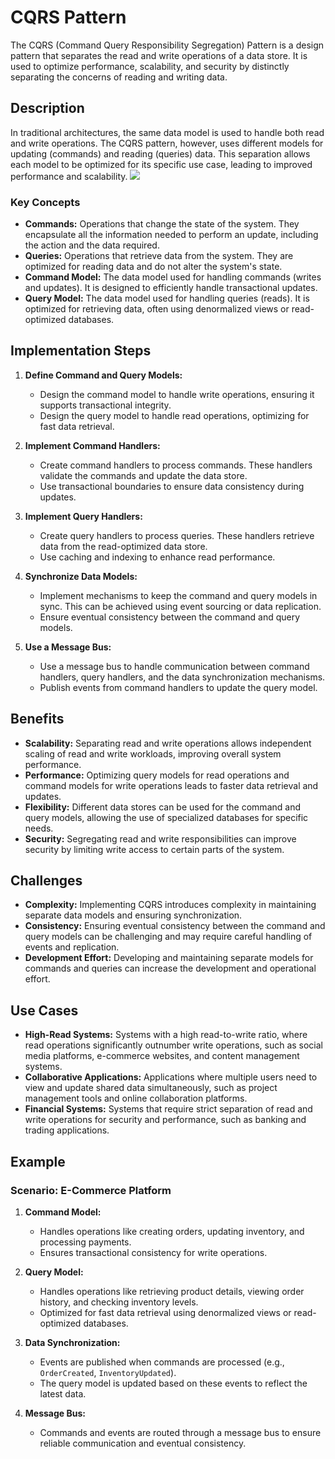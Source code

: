 # CQRS Pattern

The CQRS (Command Query Responsibility Segregation) Pattern is a design pattern that separates the read and write operations of a data store. It is used to optimize performance, scalability, and security by distinctly separating the concerns of reading and writing data.

## Description

In traditional architectures, the same data model is used to handle both read and write operations. The CQRS pattern, however, uses different models for updating (commands) and reading (queries) data. This separation allows each model to be optimized for its specific use case, leading to improved performance and scalability.
![](https://imgs.search.brave.com/c3Qj3YM_XnRzfbtbjFM8RECucEtvEUa35KSapMI784A/rs:fit:860:0:0/g:ce/aHR0cHM6Ly9tZWRp/YS5nZWVrc2Zvcmdl/ZWtzLm9yZy93cC1j/b250ZW50L3VwbG9h/ZHMvMjAyNDAzMTMx/NjM5MTMvV2hhdC1p/cy1DUVJTLURlc2ln/bi1QYXR0ZXJuLndl/YnA)

### Key Concepts

- **Commands:** Operations that change the state of the system. They encapsulate all the information needed to perform an update, including the action and the data required.
- **Queries:** Operations that retrieve data from the system. They are optimized for reading data and do not alter the system's state.
- **Command Model:** The data model used for handling commands (writes and updates). It is designed to efficiently handle transactional updates.
- **Query Model:** The data model used for handling queries (reads). It is optimized for retrieving data, often using denormalized views or read-optimized databases.

## Implementation Steps

1. **Define Command and Query Models:**
   - Design the command model to handle write operations, ensuring it supports transactional integrity.
   - Design the query model to handle read operations, optimizing for fast data retrieval.

2. **Implement Command Handlers:**
   - Create command handlers to process commands. These handlers validate the commands and update the data store.
   - Use transactional boundaries to ensure data consistency during updates.

3. **Implement Query Handlers:**
   - Create query handlers to process queries. These handlers retrieve data from the read-optimized data store.
   - Use caching and indexing to enhance read performance.

4. **Synchronize Data Models:**
   - Implement mechanisms to keep the command and query models in sync. This can be achieved using event sourcing or data replication.
   - Ensure eventual consistency between the command and query models.

5. **Use a Message Bus:**
   - Use a message bus to handle communication between command handlers, query handlers, and the data synchronization mechanisms.
   - Publish events from command handlers to update the query model.

## Benefits

- **Scalability:** Separating read and write operations allows independent scaling of read and write workloads, improving overall system performance.
- **Performance:** Optimizing query models for read operations and command models for write operations leads to faster data retrieval and updates.
- **Flexibility:** Different data stores can be used for the command and query models, allowing the use of specialized databases for specific needs.
- **Security:** Segregating read and write responsibilities can improve security by limiting write access to certain parts of the system.

## Challenges

- **Complexity:** Implementing CQRS introduces complexity in maintaining separate data models and ensuring synchronization.
- **Consistency:** Ensuring eventual consistency between the command and query models can be challenging and may require careful handling of events and replication.
- **Development Effort:** Developing and maintaining separate models for commands and queries can increase the development and operational effort.

## Use Cases

- **High-Read Systems:** Systems with a high read-to-write ratio, where read operations significantly outnumber write operations, such as social media platforms, e-commerce websites, and content management systems.
- **Collaborative Applications:** Applications where multiple users need to view and update shared data simultaneously, such as project management tools and online collaboration platforms.
- **Financial Systems:** Systems that require strict separation of read and write operations for security and performance, such as banking and trading applications.

## Example

### Scenario: E-Commerce Platform

1. **Command Model:**
   - Handles operations like creating orders, updating inventory, and processing payments.
   - Ensures transactional consistency for write operations.

2. **Query Model:**
   - Handles operations like retrieving product details, viewing order history, and checking inventory levels.
   - Optimized for fast data retrieval using denormalized views or read-optimized databases.

3. **Data Synchronization:**
   - Events are published when commands are processed (e.g., `OrderCreated`, `InventoryUpdated`).
   - The query model is updated based on these events to reflect the latest data.

4. **Message Bus:**
   - Commands and events are routed through a message bus to ensure reliable communication and eventual consistency.


